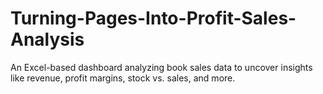 # Turning-Pages-Into-Profit-Sales-Analysis
An Excel-based dashboard analyzing book sales data to uncover insights like revenue, profit margins, stock vs. sales, and more.
